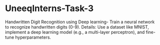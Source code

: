 # UneeqInterns-Task-3
Handwritten Digit Recognition using Deep learning- Train a neural network to recognize handwritten digits (0-9).
Details: Use a dataset like MNIST, implement a deep learning model (e.g., a multi-layer perceptron), and fine-tune hyperparameters.
